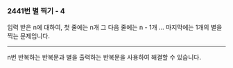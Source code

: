 ### 2441번 별 찍기 - 4

입력 받은 n에 대하여, 첫 줄에는 n개 그 다음 줄에는 n - 1개 ... 마지막에는 1개의 별을 찍는 문제입니다.

---

n번 반복하는 반복문과 별을 출력하는 반복문을 사용하여 해결할 수 있습니다.


